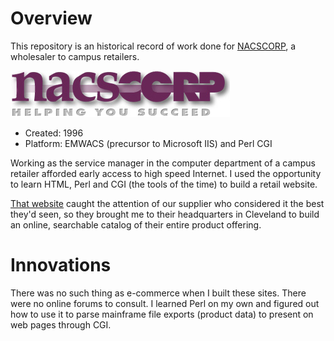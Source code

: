 # Overview
This repository is an historical record of work done for [NACSCORP](http://www.nacscorp.com/default.aspx), a wholesaler to campus retailers.

![Logo](/NACSCORP.jpg?raw=true)

- Created: 1996
- Platform: EMWACS (precursor to Microsoft IIS) and Perl CGI

Working as the service manager in the computer department of a campus retailer afforded early access to high speed Internet. I used the opportunity to learn HTML, Perl and CGI (the tools of the time) to build a retail website.

[That website](https://github.com/Jason-Abbott/university-of-idaho-bookstore) caught the attention of our supplier who considered it the best they'd seen, so they brought me to their headquarters in Cleveland to build an online, searchable catalog of their entire product offering.

# Innovations

There was no such thing as e-commerce when I built these sites. There were no online forums to consult. I learned Perl on my own and figured out how to use it to parse mainframe file exports (product data) to present on web pages through CGI.
